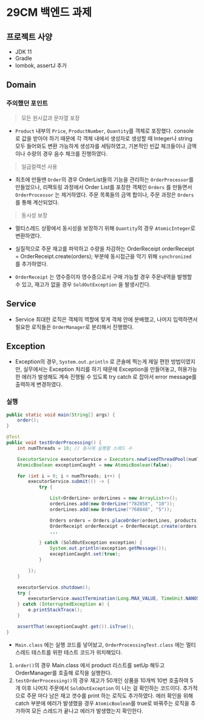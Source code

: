# 29CM 백엔드 과제

## 프로젝트 사양
- JDK 11 
- Gradle 
- lombok, assertJ 추가 

## Domain
### 주의했던 포인트
> 모든 원시값과 문자열 포장

- `Product` 내부의 `Price`, `ProductNumber`, `Quantity`를 객체로 포장했다.
  console로 값을 받아야 하기 때문에 각 객체 내에서 생성자로 생성할 때 Integer나 string 모두 들어와도 변환 가능하게 생성자를 세팅하였고, 기본적인 빈값 체크들이나 금액이나 수량의 경우 음수 체크를 진행하였다.

>일급컬렉션 사용

- 최초에 만들땐 `Order`의 경우 OrderList들의 기능을 관리하는 `OrderProcessor`를 만들었으나, 리팩토링 과정에서 Order List를 포장한 객체인 `Orders` 를 만들면서 `OrderProcessor` 는 제거하였다. 주문 목록들의 금액 합이나, 주문 과정은 `Orders`를 통해 계산되었다.

> 동시성 보장

- 멀티스레드 상황에서 동시성을 보장하기 위해 `Quantity`의 경우 `AtomicInteger`로 변환하였다.
- 실질적으로 주문 재고를 파악하고 수량을 차감하는 OrderReceipt orderReceipt = OrderReceipt.create(orders); 부분에 동시접근을 막기 위해 `synchronized` 를 추가하였다.

- `OrderReceipt` 는 영수증이자 영수증으로서 구매 가능할 경우 주문내역을 발행할 수 있고, 재고가 없을 경우 `SoldOutException` 을 발생시킨다.

## Service
- Service 최대한 로직은 객체의 역할에 맞게 객체 안에 분배했고, 나머지 입력하면서 필요한 로직들은 `OrderManager`로 분리해서 진행했다.

## Exception
- Exception의 경우, `System.out.println` 로 콘솔에 찍는게 제일 편한 방법이였지만, 실무에서는 Exception 처리를 하기 때문에 Exception을 만들어놓고, 허용가능한 에러가 발생해도 계속 진행될 수 있도록 try catch 로 잡아서 error message를 출력하게 변경하였다.

### 실행
```java
public static void main(String[] args) {
    order();
}
```
``` java
@Test
public void testOrderProcessing() {
	int numThreads = 10; // 동시에 실행할 스레드 수

	ExecutorService executorService = Executors.newFixedThreadPool(numThreads);
	AtomicBoolean exceptionCaught = new AtomicBoolean(false);

	for (int i = 0; i < numThreads; i++) {
		executorService.submit(() -> {
			try {

				List<OrderLine> orderLines = new ArrayList<>();
				orderLines.add(new OrderLine("782858", "10"));
				orderLines.add(new OrderLine("768848", "5"));

				Orders orders = Orders.placeOrder(orderLines, products);
				OrderReceipt orderReceipt = OrderReceipt.create(orders);
				...

			} catch (SoldOutException exception) {
				System.out.println(exception.getMessage());
				exceptionCaught.set(true);
			}

		});
	}

	executorService.shutdown();
	try {
		executorService.awaitTermination(Long.MAX_VALUE, TimeUnit.NANOSECONDS);
	} catch (InterruptedException e) {
		e.printStackTrace();
	}

	assertThat(exceptionCaught.get()).isTrue();
}
```
- `Main.class` 에는 실행 코드를 넣어놨고, `OrderProcessingTest.class` 에는 멀티스레드 테스트를 위한 테스트 코드가 위치해있다.

1) `order()`의 경우 Main.class 에서 product 리스트를 setUp 해두고 OrderManager를 호출해 로직을 실행한다.
2) `testOrderProcessing()`의 경우 재고가 50개인 상품을 10개씩 10번 호출하여 5개 이후 나머지 주문에서 `SoldOutException` 이 나는 걸 확인하는 코드이다. 추가적으로 주문 마다 남은 재고 갯수를 print 하는 로직도 추가하였다. 에러 확인을 위해 catch 부분에 에러가 발생했을 경우 `AtomicBoolean`를 true로 바꿔주는 로직을 추가하여 모든 스레드가 끝나고 에러가 발생했는지 확인한다.  